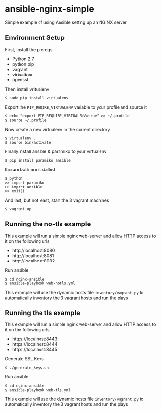 # ansible-nginx-simple
Simple example of using Ansible setting up an NGINX server

## Environment Setup

First, install the prereqs
* Python 2.7
* python pip
* vagrant
* virtualbox
* openssl

Then install vritualenv

    $ sudo pip install virtualenv

Export the `PIP_REQIRE_VIRTUALENV` variable to your profile and source it

    $ echo "export PIP_REQUIRE_VIRTUALENV=true" >> ~/.profile
    $ source ~/.profile

Now create a new virtualenv in the current directory

    $ virtualenv .
    $ source bin/activate

Finally install ansible & paramiko to your virtualenv

    $ pip install paramiko ansible


Ensure both are installed

    $ python
    >> import paramiko
    >> import ansible
    >> exit()

And last, but not least, start the 3 vagrant machines

    $ vagrant up


## Running the no-tls example

This example will run a simple nginx web-server and allow HTTP access to it on the following urls

* http://localhost:8080
* http://localhost:8081
* http://localhost:8082

Run ansible

    $ cd nginx-ansible
    $ ansible-playbook web-notls.yml


This example will use the dynamic hosts file `inventory/vagrant.py` to automatically inventory the 3 vagrant hosts and run the plays


## Running the tls example

 This example will run a simple nginx web-server and allow HTTP access to it on the following urls

* https://localhost:8443
* https://localhost:8444
* https://localhost:8445


Generate SSL Keys

    $ ./generate_keys.sh

Run ansible

    $ cd nginx-ansible
    $ ansible-playbook web-tls.yml


This example will use the dynamic hosts file `inventory/vagrant.py` to automatically inventory the 3 vagrant hosts and run the plays
